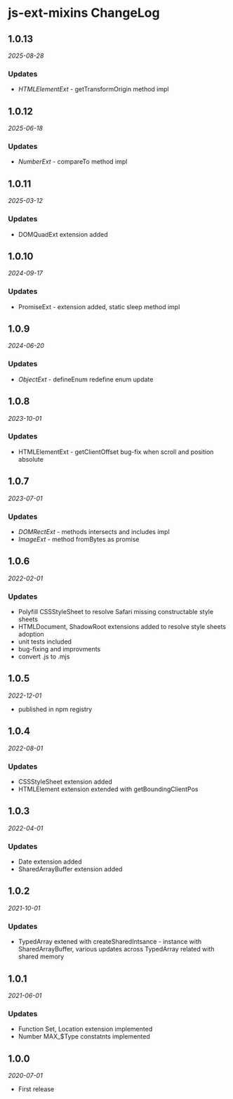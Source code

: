 # js-ext-mixins ChangeLog

## 1.0.13

_2025-08-28_

### Updates
- _HTMLElementExt_ - getTransformOrigin method impl

## 1.0.12

_2025-06-18_

### Updates
- _NumberExt_ - compareTo method impl

## 1.0.11

_2025-03-12_

### Updates
- DOMQuadExt extension added

## 1.0.10

_2024-09-17_

### Updates
- PromiseExt - extension added, static sleep method impl

## 1.0.9

_2024-06-20_

### Updates
- _ObjectExt_ - defineEnum redefine enum update

## 1.0.8

_2023-10-01_

### Updates
- HTMLElementExt - getClientOffset bug-fix when scroll and position absolute

## 1.0.7

_2023-07-01_

### Updates
- _DOMRectExt_ - methods intersects and includes impl
- _ImageExt_ - method fromBytes as promise

## 1.0.6

_2022-02-01_

### Updates
- Polyfill CSSStyleSheet to resolve Safari missing constructable style sheets
- HTMLDocument, ShadowRoot extensions added to resolve style sheets adoption
- unit tests included
- bug-fixing and improvments
- convert .js to .mjs

## 1.0.5

_2022-12-01_

- published in npm registry

## 1.0.4

_2022-08-01_

### Updates
- CSSStyleSheet extension added
- HTMLElement extension extended with getBoundingClientPos

## 1.0.3

_2022-04-01_

### Updates
- Date extension added
- SharedArrayBuffer extension added

## 1.0.2

_2021-10-01_

### Updates
- TypedArray extened with createSharedIntsance - instance with SharedArrayBuffer, various updates across TypedArray related with shared memory

## 1.0.1

_2021-06-01_

### Updates
- Function Set, Location extension implemented
- Number MAX_$Type constatnts implemented

## 1.0.0

_2020-07-01_

- First release
